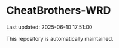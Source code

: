 # CheatBrothers-WRD

Last updated: 2025-06-10 17:51:00

This repository is automatically maintained.
